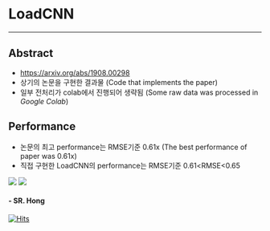 # __LoadCNN__
---
## Abstract
- https://arxiv.org/abs/1908.00298
- 상기의 논문을 구현한 결과물 (Code that implements the paper)
- 일부 전처리가 colab에서 진행되어 생략됨 (Some raw data was processed in *Google Colab*)

## Performance
- 논문의 최고 performance는 RMSE기준 0.61x (The best performance of paper was 0.61x)
- 직접 구현한 LoadCNN의 performance는 RMSE기준 0.61<RMSE<0.65

<img src="https://user-images.githubusercontent.com/64223259/104918879-c2be6e00-59d8-11eb-816e-748063cc3564.png">
<img src="https://user-images.githubusercontent.com/64223259/104918881-c3ef9b00-59d8-11eb-88cf-8ed55ef9d0d2.png">

#### - SR. Hong
[![Hits](https://hits.seeyoufarm.com/api/count/incr/badge.svg?url=https%3A%2F%2Fgithub.com%2FHongSungRae%2FtimeSeries&count_bg=%2379C83D&title_bg=%23555555&icon=&icon_color=%23E7E7E7&title=hits&edge_flat=false)](https://hits.seeyoufarm.com)
